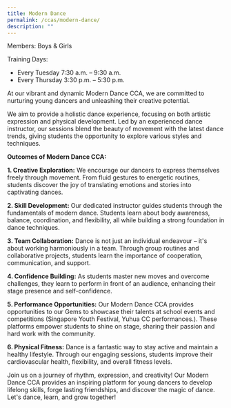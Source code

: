 ```yaml
---
title: Modern Dance
permalink: /ccas/modern-dance/
description: ""
---
```

Members: Boys & Girls

Training Days: 
*  Every Tuesday 7:30 a.m. – 9:30 a.m.
*  Every Thursday 3:30 p.m. – 5:30 p.m.

At our vibrant and dynamic Modern Dance CCA, we are committed to nurturing young dancers and unleashing their creative potential.

We aim to provide a holistic dance experience, focusing on both artistic expression and physical development. Led by an experienced dance instructor, our sessions blend the beauty of movement with the latest dance trends, giving students the opportunity to explore various styles and techniques.

**Outcomes of Modern Dance CCA:**

**1\. Creative Exploration:** We encourage our dancers to express themselves freely through movement. From fluid gestures to energetic routines, students discover the joy of translating emotions and stories into captivating dances.

**2\. Skill Development:** Our dedicated instructor guides students through the fundamentals of modern dance. Students learn about body awareness, balance, coordination, and flexibility, all while building a strong foundation in dance techniques.

**3\. Team Collaboration:** Dance is not just an individual endeavour – it's about working harmoniously in a team. Through group routines and collaborative projects, students learn the importance of cooperation, communication, and support.

**4\. Confidence Building:** As students master new moves and overcome challenges, they learn to perform in front of an audience, enhancing their stage presence and self-confidence.

**5\. Performance Opportunities:** Our Modern Dance CCA provides opportunities to our Gems to showcase their talents at school events and competitions (Singapore Youth Festival, Yuhua CC performances.). These platforms empower students to shine on stage, sharing their passion and hard work with the community.

**6\. Physical Fitness:** Dance is a fantastic way to stay active and maintain a healthy lifestyle. Through our engaging sessions, students improve their cardiovascular health, flexibility, and overall fitness levels.

Join us on a journey of rhythm, expression, and creativity! Our Modern Dance CCA provides an inspiring platform for young dancers to develop lifelong skills, forge lasting friendships, and discover the magic of dance. Let's dance, learn, and grow together!